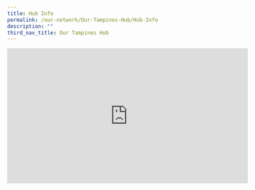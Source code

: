 ```yaml
---
title: Hub Info
permalink: /our-network/Our-Tampines-Hub/Hub-Info
description: ""
third_nav_title: Our Tampines Hub
---
```

<div class="bp-youtube">
<iframe width="560" height="315" src="https://www.youtube.com/embed/FJQsy61zQAE" title="YouTube video player" frameborder="0" allow="accelerometer; autoplay; clipboard-write; encrypted-media; gyroscope; picture-in-picture" allowfullscreen></iframe>	
	</div>
